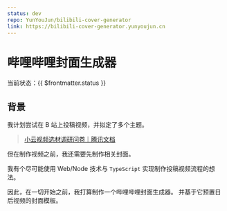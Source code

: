 ```yaml
---
status: dev
repo: YunYouJun/bilibili-cover-generator
link: https://bilibili-cover-generator.yunyoujun.cn
---
```


# 哔哩哔哩封面生成器

当前状态：<Badge type="warning">{{ $frontmatter.status }}</Badge>

<SiteLinkBadge :link="$frontmatter.link" />
<GitHubBadge :repo="$frontmatter.repo" />

## 背景

我计划尝试在 B 站上投稿视频，并拟定了多个主题。

> [小云视频选材调研问卷｜腾讯文档](https://docs.qq.com/form/page/DWm1pcXR1VGhBV2hB)

但在制作视频之前，我还需要先制作相关封面。

我有个尽可能使用 Web/Node 技术与 `TypeScript` 实现制作投稿视频流程的想法。

因此，在一切开始之前，我打算制作一个哔哩哔哩封面生成器。
并基于它预置日后视频的封面模板。
